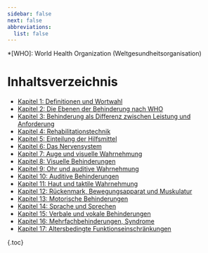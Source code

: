 ```yaml
---
sidebar: false
next: false
abbreviations:
  list: false
---
```


<!-- prettier-ignore -->
*[WHO]: World Health Organization (Weltgesundheitsorganisation)

# Inhaltsverzeichnis

- [Kapitel 1: Definitionen und Wortwahl](chapter1.md)
- [Kapitel 2: Die Ebenen der Behinderung nach WHO](chapter2.md)
- [Kapitel 3: Behinderung als Differenz zwischen Leistung und Anforderung](chapter3.md)
- [Kapitel 4: Rehabilitationstechnik](chapter4.md)
- [Kapitel 5: Einteilung der Hilfsmittel](chapter5.md)
- [Kapitel 6: Das Nervensystem](chapter6.md)
- [Kapitel 7: Auge und visuelle Wahrnehmung](chapter7.md)
- [Kapitel 8: Visuelle Behinderungen](chapter8.md)
- [Kapitel 9: Ohr und auditive Wahrnehmung](chapter9.md)
- [Kapitel 10: Auditive Behinderungen](chapter10.md)
- [Kapitel 11: Haut und taktile Wahrnehmung](chapter11.md)
- [Kapitel 12: Rückenmark, Bewegungsapparat und Muskulatur](chapter12.md)
- [Kapitel 13: Motorische Behinderungen](chapter13.md)
- [Kapitel 14: Sprache und Sprechen](chapter14.md)
- [Kapitel 15: Verbale und vokale Behinderungen](chapter15.md)
- [Kapitel 16: Mehrfachbehinderungen, Syndrome](chapter16.md)
- [Kapitel 17: Altersbedingte Funktionseinschränkungen](chapter17.md)

{.toc}
